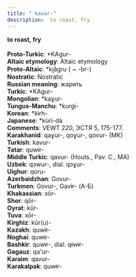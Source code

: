 ```yaml
---
title: " kavur-"
description:  to roast, fry
---
```

<p data-pagefind-weight="0.5">
<strong> to roast, fry</strong><br><br>
<strong>Proto-Turkic</strong>:  *KAgur-<br>
<strong>Altaic etymology</strong>:  Altaic etymology<br>
<strong> Proto-Altaic</strong>:  *ki̯ằgru { ~ -br-)<br>
<strong>Nostratic</strong>:  Nostratic<br>
<strong>Russian meaning</strong>:  жарить<br>
<strong>Turkic</strong>:  *KAgur-<br>
<strong>Mongolian</strong>:  *kaɣur-<br>
<strong>Tungus-Manchu</strong>:  *kurgi-<br>
<strong>Korean</strong>:  *kɨ̀rh-<br>
<strong>Japanese</strong>:  *kùrì-dà<br>
<strong>Comments</strong>:  VEWT 220, ЭСТЯ 5, 175-177.<br>
<strong>Karakhanid</strong>:  qaɣur-, qoɣur-, qovur- (MK)<br>
<strong>Turkish</strong>:  kavur-<br>
<strong>Tatar</strong>:  quwɨr-<br>
<strong>Middle Turkic</strong>:  qavur- (Houts., Pav. C., MA)<br>
<strong>Uzbek</strong>:  qɔwur-, dial. qɔɣur-<br>
<strong>Uighur</strong>:  qoru-<br>
<strong>Azerbaidzhan</strong>:  Govur-<br>
<strong>Turkmen</strong>:  Govur-, Gavɨr- (А-Б)<br>
<strong>Khakassian</strong>:  xōr-<br>
<strong>Shor</strong>:  qōr-<br>
<strong>Oyrat</strong>:  kūr-<br>
<strong>Tuva</strong>:  xōr-<br>
<strong>Kirghiz</strong>:  kūr(u)-<br>
<strong>Kazakh</strong>:  quwɨr-<br>
<strong>Noghai</strong>:  quwɨr-<br>
<strong>Bashkir</strong>:  quwɨr-, dial. qɨwɨr-<br>
<strong>Gagauz</strong>:  qa'ur-<br>
<strong>Karaim</strong>:  qavur-<br>
<strong>Karakalpak</strong>:  quwɨr-<br>

</p>
